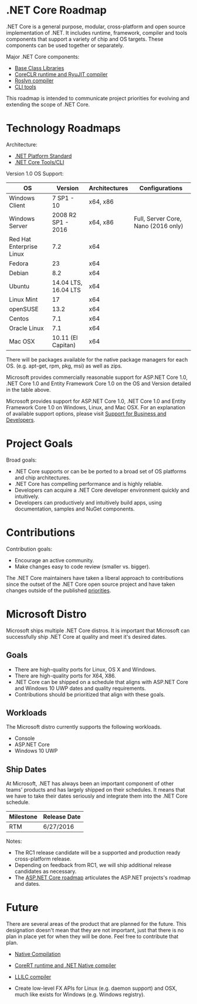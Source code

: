 .NET Core Roadmap
=================

.NET Core is a general purpose, modular, cross-platform and open source implementation of .NET. It includes runtime, framework, compiler and tools components that support a variety of chip and OS targets. These components can be used together or separately.

Major .NET Core components:

- [Base Class Libraries](https://github.com/dotnet/corefx)
- [CoreCLR runtime and RyuJIT compiler](https://github.com/dotnet/coreclr)
- [Roslyn compiler](https://github.com/dotnet/roslyn)
- [CLI tools](https://github.com/dotnet/cli)

This roadmap is intended to communicate project priorities for evolving and extending the scope of .NET Core.

Technology Roadmaps
===================

Architecture:

- [.NET Platform Standard](https://github.com/dotnet/corefx/blob/master/Documentation/architecture/net-platform-standard.md)
- [.NET Core Tools/CLI](https://github.com/dotnet/cli)

Version 1.0 OS Support:

OS|Version|Architectures|Configurations
------------------------------|-------------------------------|----------|---
Windows Client                | 7 SP1 - 10                    | x64, x86 |
Windows Server                | 2008 R2 SP1 - 2016            | x64, x86 | Full, Server Core, Nano (2016 only)
Red Hat Enterprise Linux      | 7.2                           | x64      |
Fedora                        | 23                            | x64      |
Debian                        | 8.2                           | x64      |
Ubuntu                        | 14.04 LTS, 16.04 LTS          | x64      |
Linux Mint                    | 17                            | x64      |
openSUSE                      | 13.2                          | x64      |
Centos                        | 7.1                           | x64      |
Oracle Linux                  | 7.1                           | x64      |
Mac OSX                       | 10.11 (El Capitan)            | x64      |

There will be packages available for the native package managers for each OS. (e.g. apt-get, rpm, pkg, msi) as well as zips.

Microsoft provides commercially reasonable support for ASP.NET Core 1.0, .NET Core 1.0 and Entity Framework Core 1.0 on the OS and Version detailed in the table above.

Microsoft provides support for ASP.NET Core 1.0, .NET Core 1.0 and Entity Framework Core 1.0 on Windows, Linux, and Mac OSX.  For an explanation of available support options, please visit [Support for Business and Developers](https://support.microsoft.com/en-us/gp/contactus81?Audience=Commercial&SegNo=4).

Project Goals
=============

Broad goals:

- .NET Core supports or can be be ported to a broad set of OS platforms and chip architectures.
- .NET Core has compelling performance and is highly reliable.
- Developers can acquire a .NET Core developer environment quickly and intuitively.
- Developers can productively and intuitively build apps, using documentation, samples and NuGet components.

Contributions
=============

Contribution goals: 

- Encourage an active community.
- Make changes easy to code review (smaller vs. bigger). 

The .NET Core maintainers have taken a liberal approach to contributions since the outset of the .NET Core open source project and have taken changes outside of the published [priorities](https://github.com/dotnet/coreclr/blob/master/Documentation/project-docs/project-priorities.md). 

Microsoft Distro
================

Microsoft ships multiple .NET Core distros. It is important that Microsoft can successfully ship .NET Core at quality and meet it's desired dates.

Goals
-----

- There are high-quality ports for Linux, OS X and Windows.
- There are high-quality ports for X64, X86.
- .NET Core can be shipped on a schedule that aligns with ASP.NET Core and Windows 10 UWP dates and quality requirements.
- Contributions should be prioritized that align with these goals.

Workloads
---------

The Microsoft distro currently supports the following workloads.

- Console
- ASP.NET Core
- Windows 10 UWP

Ship Dates
----------

At Microsoft, .NET has always been an important component of other teams' products and has largely shipped on their schedules. It means that we have to take their dates seriously and integrate them into the .NET Core schedule.

|Milestone|Release Date|
|---------|------------|
|RTM      | 6/27/2016  |

Notes:

- The RC1 release candidate will be a supported and production ready cross-platform release. 
- Depending on feedback from RC1, we will ship additional release candidates as necessary.
- The [ASP.NET Core roadmap](https://github.com/aspnet/Home/wiki/Roadmap) articulates the ASP.NET projects's roadmap and dates.

Future
===

There are several areas of the product that are planned for the future. This designation doesn't mean that they are not important, just that there is no plan in place yet for when they will be done. Feel free to contribute that plan.


- [Native Compilation](https://github.com/dotnet/corert/blob/master/Documentation/intro-to-corert.md)
- [CoreRT runtime and .NET Native compiler](https://github.com/dotnet/corert)
- [LLILC compiler](https://github.com/dotnet/llilc)

- Create low-level FX APIs for Linux (e.g. daemon support) and OSX, much like exists for Windows (e.g. Windows registry).
